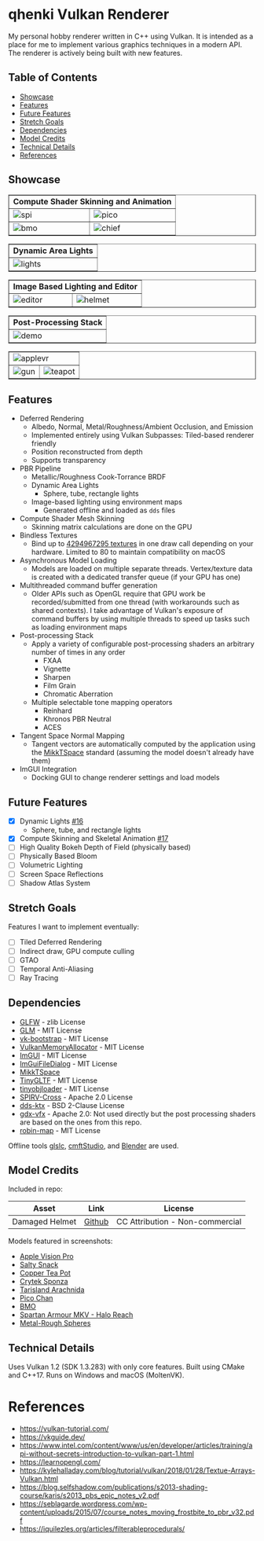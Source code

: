 # qhenki Vulkan Renderer

My personal hobby renderer written in C++ using Vulkan. It is intended as a place for me to implement various graphics techniques in a modern API. The renderer is actively being built with new features.

## Table of Contents
- [Showcase](#showcase)
- [Features](#features)
- [Future Features](#future-features)
- [Stretch Goals](#stretch-goals)
- [Dependencies](#dependencies)
- [Model Credits](#model-credits)
- [Technical Details](#technical-details)
- [References](#references)

## Showcase

<table border="1">
  <tr>
    <td colspan="2" align="center"><b>Compute Shader Skinning and Animation</b></td>
  </tr>
  <tr>
    <td><img src="screenshots/spi-anim.gif" alt="spi"></td>
    <td><img src="screenshots/pico-anim.gif" alt="pico"></td>
  </tr>
<tr>
    <td><img src="screenshots/bmo-anim.gif" alt="bmo"></td>
    <td><img src="screenshots/chief-anim.gif" alt="chief"></td>
  </tr>
</table>

<table border="1">
  <tr>
    <td colspan="2" align="center"><b>Dynamic Area Lights</b></td>
  </tr>
  <tr>
    <td><img src="screenshots/lights.png" alt="lights"></td>
  </tr>
</table>

<table border="1">
  <tr>
    <td colspan="2" align="center"><b>Image Based Lighting and Editor</b></td>
  </tr>
  <tr>
    <td><img src="screenshots/editor.png" alt="editor"></td>
    <td><img src="screenshots/helmet.png" alt="helmet"></td>
  </tr>
</table>

<table border="1">
  <tr>
    <td colspan="2" align="center"><b>Post-Processing Stack</b></td>
  </tr>
  <tr>
    <td><img src="screenshots/demo.gif" alt="demo"></td>
  </tr>
</table>

<table border="1">
  <tr>
    <td colspan="2"><img src="screenshots/applevr.png" alt="applevr"></td>
  </tr>
  <tr>
    <td><img src="screenshots/gun.png" alt="gun"></td>
    <td><img src="screenshots/teapot.png" alt="teapot"></td>
  </tr>
</table>

## Features

* Deferred Rendering
  * Albedo, Normal, Metal/Roughness/Ambient Occlusion, and Emission
  * Implemented entirely using Vulkan Subpasses: Tiled-based renderer friendly
  * Position reconstructed from depth
  * Supports transparency
* PBR Pipeline
  * Metallic/Roughness Cook-Torrance BRDF
  * Dynamic Area Lights
    * Sphere, tube, rectangle lights
  * Image-based lighting using environment maps
    * Generated offline and loaded as `dds` files
* Compute Shader Mesh Skinning
  * Skinning matrix calculations are done on the GPU
* Bindless Textures
  * Bind up to [4294967295 textures](https://vulkan.gpuinfo.org/displaydevicelimit.php?platform=windows&name=maxPerStageDescriptorSamplers) in one draw call depending on your hardware. Limited to 80 to maintain compatibility on macOS
* Asynchronous Model Loading
  * Models are loaded on multiple separate threads. Vertex/texture data is created with a dedicated transfer queue (if your GPU has one)
* Multithreaded command buffer generation
  * Older APIs such as OpenGL require that GPU work be recorded/submitted from one thread (with workarounds such as shared contexts). I take advantage of Vulkan's exposure of command buffers by using multiple threads to speed up tasks such as loading environment maps
* Post-processing Stack
  * Apply a variety of configurable post-processing shaders an arbitrary number of times in any order
    * FXAA
    * Vignette
    * Sharpen
    * Film Grain
    * Chromatic Aberration
  * Multiple selectable tone mapping operators
    * Reinhard
    * Khronos PBR Neutral
    * ACES
* Tangent Space Normal Mapping
  * Tangent vectors are automatically computed by the application using the [MikkTSpace](http://www.mikktspace.com/) standard (assuming the model doesn't already have them)
* ImGUI Integration
  * Docking GUI to change renderer settings and load models

## Future Features
- [x] Dynamic Lights [#16](https://github.com/AaronTian-stack/qhenki-renderer/pull/16)
  - Sphere, tube, and rectangle lights
- [x] Compute Skinning and Skeletal Animation [#17](https://github.com/AaronTian-stack/qhenki-renderer/pull/17)
- [ ] High Quality Bokeh Depth of Field (physically based)
- [ ] Physically Based Bloom
- [ ] Volumetric Lighting
- [ ] Screen Space Reflections
- [ ] Shadow Atlas System

## Stretch Goals
Features I want to implement eventually:
- [ ] Tiled Deferred Rendering
- [ ] Indirect draw, GPU compute culling
- [ ] GTAO
- [ ] Temporal Anti-Aliasing
- [ ] Ray Tracing

## Dependencies
* [GLFW](https://github.com/glfw/glfw) - zlib License
* [GLM](https://github.com/g-truc/glm) - MIT License
* [vk-bootstrap](https://github.com/charles-lunarg/vk-bootstrap) - MIT License
* [VulkanMemoryAllocator](https://github.com/GPUOpen-LibrariesAndSDKs/VulkanMemoryAllocator) - MIT License
* [ImGUI](https://github.com/ocornut/imgui) - MIT License
* [ImGuiFileDialog](https://github.com/aiekick/ImGuiFileDialog) - MIT License
* [MikkTSpace](https://github.com/mmikk/MikkTSpace)
* [TinyGLTF](https://github.com/syoyo/tinygltf) - MIT License
* [tinyobjloader](https://github.com/tinyobjloader/tinyobjloader) - MIT License
* [SPIRV-Cross](https://github.com/KhronosGroup/SPIRV-Cross) - Apache 2.0 License
* [dds-ktx](https://github.com/septag/dds-ktx) - BSD 2-Clause License
* [gdx-vfx](https://github.com/crashinvaders/gdx-vfx) - Apache 2.0: Not used directly but the post processing shaders are based on the ones from this repo.
* [robin-map](https://github.com/Tessil/robin-map) - MIT License

Offline tools [glslc](https://github.com/google/shaderc/tree/main/glslc), [cmftStudio](https://github.com/dariomanesku/cmftStudio), and [Blender](https://www.blender.org/) are used.

## Model Credits

Included in repo:

| Asset            | Link                                                                                                                   | License                         |
|------------------|------------------------------------------------------------------------------------------------------------------------|---------------------------------|
| Damaged Helmet   | [Github](https://github.com/KhronosGroup/glTF-Sample-Models/tree/main/2.0/DamagedHelmet)                               | CC Attribution - Non-commercial |

Models featured in screenshots:
  - [Apple Vision Pro](https://sketchfab.com/3d-models/free-apple-vision-pro-ultra-high-quality-8bd7123015ee4509b1c312f54a877597)
  - [Salty Snack](https://sketchfab.com/3d-models/salty-snack-firearm-game-ready-702411980d904abc974efef9ba4e47d5)
  - [Copper Tea Pot](https://sketchfab.com/3d-models/copper-tea-pot-27f2ac58f7614f2796630bdc6f18ee2f)
  - [Crytek Sponza](https://github.com/KhronosGroup/glTF-Sample-Models/tree/main/2.0/Sponza)
  - [Tarisland Arachnida](https://sketchfab.com/3d-models/tarisland-arachnida-d9aacbf0a2a44899b0e4b3de0d0c66bd)
  - [Pico Chan](https://sketchfab.com/3d-models/pico-chan-80923daa339348858c1291a2969c9b10)
  - [BMO](https://sketchfab.com/3d-models/bmo-realistic-5d8a3f209118401da46e3b1b38903961)
  - [Spartan Armour MKV - Halo Reach](https://sketchfab.com/3d-models/spartan-armour-mkv-halo-reach-57070b2fd9ff472c8988e76d8c5cbe66)
  - [Metal-Rough Spheres](https://github.com/KhronosGroup/glTF-Sample-Models/tree/main/2.0/MetalRoughSpheres)

## Technical Details
Uses Vulkan 1.2 (SDK 1.3.283) with only core features. Built using CMake and C++17. Runs on Windows and macOS (MoltenVK).

# References
- https://vulkan-tutorial.com/
- https://vkguide.dev/
- https://www.intel.com/content/www/us/en/developer/articles/training/api-without-secrets-introduction-to-vulkan-part-1.html
- https://learnopengl.com/
- https://kylehalladay.com/blog/tutorial/vulkan/2018/01/28/Textue-Arrays-Vulkan.html
- https://blog.selfshadow.com/publications/s2013-shading-course/karis/s2013_pbs_epic_notes_v2.pdf
- https://seblagarde.wordpress.com/wp-content/uploads/2015/07/course_notes_moving_frostbite_to_pbr_v32.pdf
- https://iquilezles.org/articles/filterableprocedurals/